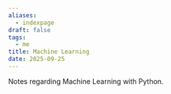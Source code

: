```yaml
---
aliases:
  - indexpage
draft: false
tags:
  - me
title: Machine Learning
date: 2025-09-25
---
```


Notes regarding Machine Learning with Python.
